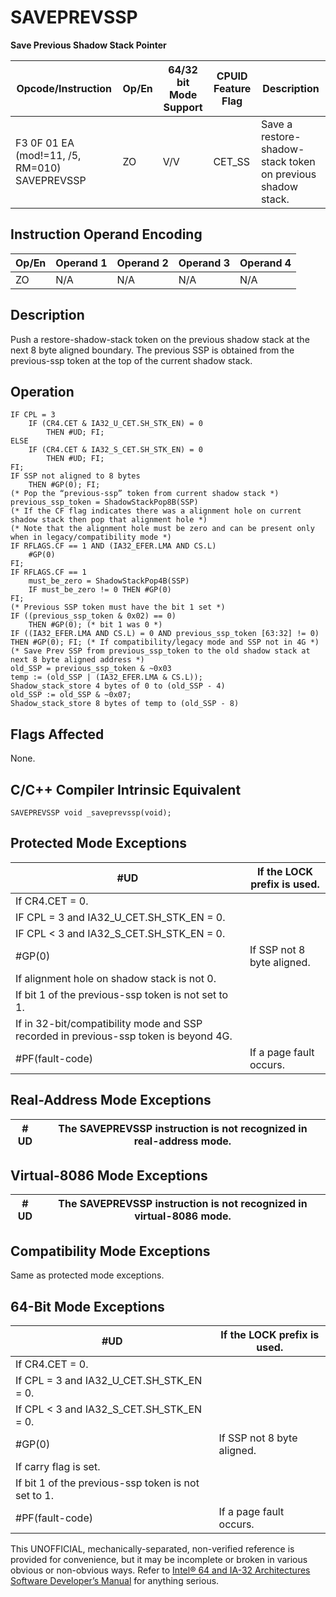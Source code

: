 # SAVEPREVSSP

**Save Previous Shadow Stack Pointer**

| Opcode/Instruction                            | Op/En | 64/32 bit Mode Support | CPUID Feature Flag | Description                                                 |
| --------------------------------------------- | ----- | ---------------------- | ------------------ | ----------------------------------------------------------- |
| F3 0F 01 EA (mod!=11, /5, RM=010) SAVEPREVSSP | ZO    | V/V                    | CET_SS             | Save a restore-shadow-stack token on previous shadow stack. |

## Instruction Operand Encoding

| Op/En | Operand 1 | Operand 2 | Operand 3 | Operand 4 |
| ----- | --------- | --------- | --------- | --------- |
| ZO    | N/A       | N/A       | N/A       | N/A       |

## Description

Push a restore-shadow-stack token on the previous shadow stack at the next 8 byte aligned boundary. The previous SSP is obtained from the previous-ssp token at the top of the current shadow stack.

## Operation

```
IF CPL = 3
    IF (CR4.CET & IA32_U_CET.SH_STK_EN) = 0
        THEN #​​​UD; FI;
ELSE
    IF (CR4.CET & IA32_S_CET.SH_STK_EN) = 0
        THEN #​​​UD; FI;
FI;
IF SSP not aligned to 8 bytes
    THEN #​​​​GP(0); FI;
(* Pop the “previous-ssp” token from current shadow stack *)
previous_ssp_token = ShadowStackPop8B(SSP)
(* If the CF flag indicates there was a alignment hole on current shadow stack then pop that alignment hole *)
(* Note that the alignment hole must be zero and can be present only when in legacy/compatibility mode *)
IF RFLAGS.CF == 1 AND (IA32_EFER.LMA AND CS.L)
    #​​​​GP(0)
FI;
IF RFLAGS.CF == 1
    must_be_zero = ShadowStackPop4B(SSP)
    IF must_be_zero != 0 THEN #​​​​GP(0)
FI;
(* Previous SSP token must have the bit 1 set *)
IF ((previous_ssp_token & 0x02) == 0)
    THEN #​​​​GP(0); (* bit 1 was 0 *)
IF ((IA32_EFER.LMA AND CS.L) = 0 AND previous_ssp_token [63:32] != 0)
THEN #​​​​GP(0); FI; (* If compatibility/legacy mode and SSP not in 4G *)
(* Save Prev SSP from previous_ssp_token to the old shadow stack at next 8 byte aligned address *)
old_SSP = previous_ssp_token & ~0x03
temp := (old_SSP | (IA32_EFER.LMA & CS.L));
Shadow_stack_store 4 bytes of 0 to (old_SSP - 4)
old_SSP := old_SSP & ~0x07;
Shadow_stack_store 8 bytes of temp to (old_SSP - 8)

```

## Flags Affected

None.

## C/C++ Compiler Intrinsic Equivalent

```
SAVEPREVSSP void _saveprevssp(void);

```

## Protected Mode Exceptions

| #​​​UD                                                                               | If the LOCK prefix is used. |
| ------------------------------------------------------------------------------------ | --------------------------- |
| If CR4.CET = 0.                                                                      |
| IF CPL = 3 and IA32_U_CET.SH_STK_EN = 0.                                             |
| IF CPL < 3 and IA32_S_CET.SH_STK_EN = 0.                                             |
| \#​​​​GP(0)                                                                          | If SSP not 8 byte aligned.  |
| If alignment hole on shadow stack is not 0.                                          |
| If bit 1 of the previous-ssp token is not set to 1.                                  |
| If in 32-bit/compatibility mode and SSP recorded in previous-ssp token is beyond 4G. |
| \#​PF(fault-code)                                                                    | If a page fault occurs.     |

## Real-Address Mode Exceptions

| #​​​UD | The SAVEPREVSSP instruction is not recognized in real-address mode. |
| ------ | ------------------------------------------------------------------- |

## Virtual-8086 Mode Exceptions

| #​​​UD | The SAVEPREVSSP instruction is not recognized in virtual-8086 mode. |
| ------ | ------------------------------------------------------------------- |

## Compatibility Mode Exceptions

Same as protected mode exceptions.

## 64-Bit Mode Exceptions

| #​​​UD                                              | If the LOCK prefix is used. |
| --------------------------------------------------- | --------------------------- |
| If CR4.CET = 0.                                     |
| If CPL = 3 and IA32_U_CET.SH_STK_EN = 0.            |
| If CPL < 3 and IA32_S_CET.SH_STK_EN = 0.            |
| \#​​​​GP(0)                                         | If SSP not 8 byte aligned.  |
| If carry flag is set.                               |
| If bit 1 of the previous-ssp token is not set to 1. |
| \#​PF(fault-code)                                   | If a page fault occurs.     |

This UNOFFICIAL, mechanically-separated, non-verified reference is provided for convenience, but it may be
incomplete or broken in various obvious or non-obvious
ways. Refer to [Intel® 64 and IA-32 Architectures Software Developer’s Manual](https://software.intel.com/en-us/download/intel-64-and-ia-32-architectures-sdm-combined-volumes-1-2a-2b-2c-2d-3a-3b-3c-3d-and-4) for anything serious.
